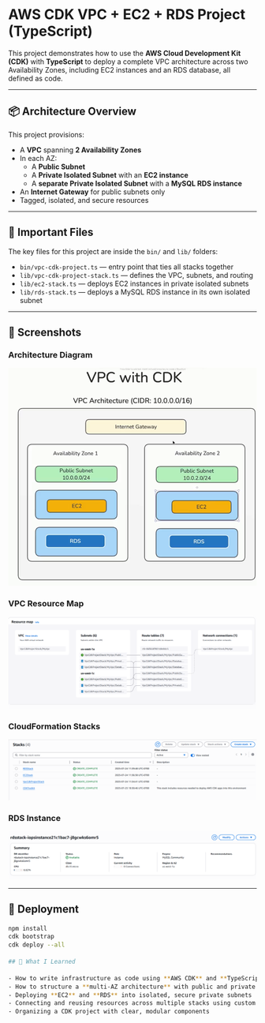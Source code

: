 # AWS CDK VPC + EC2 + RDS Project (TypeScript)

This project demonstrates how to use the **AWS Cloud Development Kit (CDK)** with **TypeScript** to deploy a complete VPC architecture across two Availability Zones, including EC2 instances and an RDS database, all defined as code.

---

## 📦 Architecture Overview

This project provisions:

- A **VPC** spanning **2 Availability Zones**
- In each AZ:
  - A **Public Subnet**
  - A **Private Isolated Subnet** with an **EC2 instance**
  - A **separate Private Isolated Subnet** with a **MySQL RDS instance**
- An **Internet Gateway** for public subnets only
- Tagged, isolated, and secure resources

---

## 📁 Important Files

The key files for this project are inside the `bin/` and `lib/` folders:

- `bin/vpc-cdk-project.ts` — entry point that ties all stacks together
- `lib/vpc-cdk-project-stack.ts` — defines the VPC, subnets, and routing
- `lib/ec2-stack.ts` — deploys EC2 instances in private isolated subnets
- `lib/rds-stack.ts` — deploys a MySQL RDS instance in its own isolated subnet

---

## 📸 Screenshots

### Architecture Diagram
![VPC Diagram](./Screenshot%202025-07-24%20113627.png)

### VPC Resource Map
![Resource Map](./Screenshot%202025-07-24%20114957.png)

### CloudFormation Stacks
![Stacks](./Screenshot%202025-07-24%20114751.png)

### RDS Instance
![RDS Screenshot](./Screenshot%202025-07-24%20114724.png)

---

## 🚀 Deployment

```bash
npm install
cdk bootstrap
cdk deploy --all

## 🧠 What I Learned

- How to write infrastructure as code using **AWS CDK** and **TypeScript**
- How to structure a **multi-AZ architecture** with public and private subnets
- Deploying **EC2** and **RDS** into isolated, secure private subnets
- Connecting and reusing resources across multiple stacks using custom props
- Organizing a CDK project with clear, modular components
